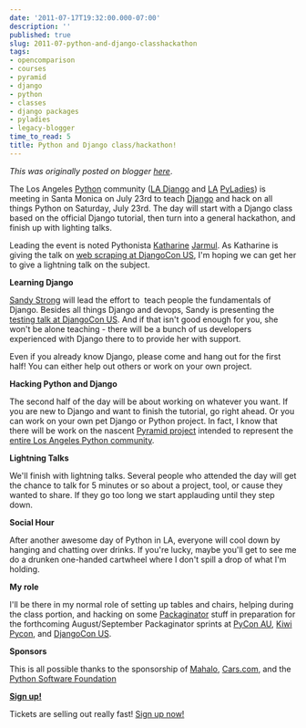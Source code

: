 ```yaml
---
date: '2011-07-17T19:32:00.000-07:00'
description: ''
published: true
slug: 2011-07-python-and-django-classhackathon
tags:
- opencomparison
- courses
- pyramid
- django
- python
- classes
- django packages
- pyladies
- legacy-blogger
time_to_read: 5
title: Python and Django class/hackathon!
---
```


*This was originally posted on blogger [here](https://pydanny.blogspot.com/2011/07/python-and-django-classhackathon.html)*.

The Los Angeles [Python](https://python.org/) community ([LA Django](https://www.meetup.com/ladjango)&nbsp;and&nbsp;[LA](https://la.pyladies.com/) [PyLadies](https://pyladies.com/)) is meeting in Santa Monica on July 23rd to teach [Django](https://djangoproject.com/) and hack on all things Python on Saturday, July 23rd. The day will start with a Django class based on the official Django tutorial, then turn into a general hackathon, and finish up with lighting talks.

Leading the event is noted Pythonista [Katharine](https://djangocon.us/speaker/profile/31/) [Jarmul](https://twitter.com/kjam). As Katharine is giving the talk on [web scraping at DjangoCon US](https://djangocon.us/schedule/presentations/35/), I'm hoping we can get her to give a lightning talk on the subject.

<b>Learning Django</b>

[Sandy Strong](https://twitter.com/sandymahalo) will lead the effort to &nbsp;teach people the fundamentals of Django. Besides all things Django and devops, Sandy is presenting the [testing talk at DjangoCon US](https://djangocon.us/schedule/presentations/53/). And if that isn't good enough for you, she won't be alone teaching - there will be a bunch of us developers experienced with Django there to to provide her with support.

Even if you already know Django, please come and hang out for the first half! You can either help out others or work on your own project.

<b>Hacking Python and Django</b>

The second half of the day will be about working on whatever you want. If you are new to Django and want to finish the tutorial, go right ahead. Or you can work on your own pet Django or Python project. In fact, I know that there will be work on the nascent [Pyramid project](https://pylonsproject.org/projects/pyramid/about) intended to represent the [entire Los Angeles Python community](https://github.com/LAPython/pythonla).

<b>Lightning Talks</b>

We'll finish with lightning talks. Several people who attended the day will get the chance to talk for 5 minutes or so about a project, tool, or cause they wanted to share. If they go too long we start applauding until they step down.

<b>Social Hour</b>

After another awesome day of Python in LA, everyone will&nbsp;cool down by hanging and chatting over drinks. If you're lucky, maybe you'll get to see me do a drunken one-handed cartwheel where I don't spill a drop of what I'm holding.

<b>My role</b>

I'll be there in my normal role of setting up tables and chairs, helping during the class portion, and hacking on some [Packaginator](https://github.com/cartwheelweb/packaginator) stuff in&nbsp;preparation&nbsp;for the forthcoming August/September Packaginator sprints at [PyCon AU](https://pycon-au.org/), [Kiwi Pycon](https://nz.pycon.org/), and [DjangoCon US](https://djangocon.us/).

<b>Sponsors</b>

This is all possible thanks to the sponsorship of [Mahalo](https://mahalo.com/), [Cars.com](https://cars.com/), and the [Python Software Foundation](https://www.python.org/psf/)

<b>[Sign up!](https://pyladies-django-july.eventbrite.com/)</b>

Tickets are selling out really fast! [Sign up now!](https://pyladies-django-july.eventbrite.com/)